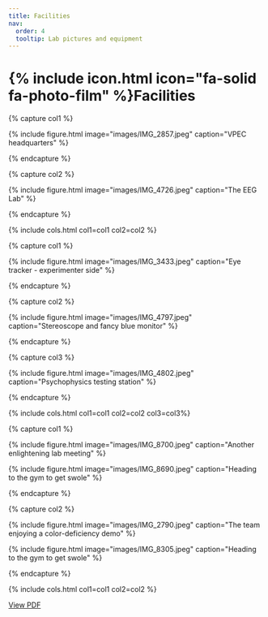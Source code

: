 ```yaml
---
title: Facilities
nav:
  order: 4
  tooltip: Lab pictures and equipment
---
```


# {% include icon.html icon="fa-solid fa-photo-film" %}Facilities

{% capture col1 %}

{%
  include figure.html
  image="images/IMG_2857.jpeg"
  caption="VPEC headquarters"
%}

{% endcapture %}

{% capture col2 %}

{%
  include figure.html
  image="images/IMG_4726.jpeg"
  caption="The EEG Lab"
%}

{% endcapture %}

{% include cols.html col1=col1 col2=col2 %}


{% capture col1 %}

{%
  include figure.html
  image="images/IMG_3433.jpeg"
  caption="Eye tracker - experimenter side"
%}

{% endcapture %}

{% capture col2 %}

{%
  include figure.html
  image="images/IMG_4797.jpeg"
  caption="Stereoscope and fancy blue monitor"
%}

{% endcapture %}

{% capture col3 %}

{%
  include figure.html
  image="images/IMG_4802.jpeg"
  caption="Psychophysics testing station"
%}

{% endcapture %}

{% include cols.html col1=col1 col2=col2 col3=col3%}


{% capture col1 %}

{%
  include figure.html
  image="images/IMG_8700.jpeg"
  caption="Another enlightening lab meeting"
%}

{%
  include figure.html
  image="images/IMG_8690.jpeg"
  caption="Heading to the gym to get swole"
%}

{% endcapture %}

{% capture col2 %}

{%
  include figure.html
  image="images/IMG_2790.jpeg"
  caption="The team enjoying a color-deficiency demo"
%}

{%
  include figure.html
  image="images/IMG_8305.jpeg"
  caption="Heading to the gym to get swole"
%}

{% endcapture %}

{% include cols.html col1=col1 col2=col2 %}

[View PDF]({documents/0.1111/desc.12886.pdf)

